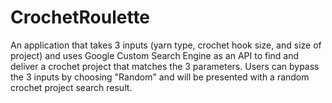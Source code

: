 # CrochetRoulette
An application that takes 3 inputs (yarn type, crochet hook size, and size of project) and uses Google Custom Search Engine as an API to find and deliver a crochet project that matches the 3 parameters.  Users can bypass the 3 inputs by choosing "Random" and will be presented with a random crochet project search result.
